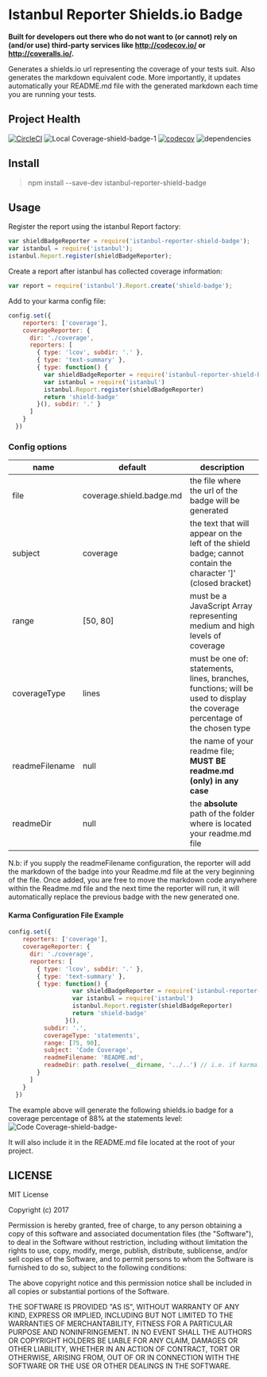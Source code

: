 # Istanbul Reporter Shields.io Badge

**Built for developers out there who do not want to (or cannot) rely on (and/or use) third-party services like http://codecov.io/ or http://coveralls.io/.**

Generates a shields.io url representing the coverage of your tests suit.
Also generates the markdown equivalent code.
More importantly, it updates automatically your README.md file with the generated markdown each time you are running your tests.

## Project Health

[![CircleCI](https://circleci.com/gh/Elgolfin/istanbul-reporter-shield-badge.svg?style=shield)](https://circleci.com/gh/Elgolfin/istanbul-reporter-shield-badge) ![Local Coverage-shield-badge-1](https://img.shields.io/badge/Local%20Coverage-100%25-brightgreen.svg) [![codecov](https://codecov.io/gh/Elgolfin/istanbul-reporter-shield-badge/branch/master/graph/badge.svg)](https://codecov.io/gh/Elgolfin/istanbul-reporter-shield-badge) ![dependencies](https://david-dm.org/Elgolfin/istanbul-reporter-shield-badge.svg)

## Install

> npm install --save-dev istanbul-reporter-shield-badge

## Usage

Register the report using the istanbul Report factory:

```javascript
var shieldBadgeReporter = require('istanbul-reporter-shield-badge');
var istanbul = require('istanbul');
istanbul.Report.register(shieldBadgeReporter);
```

Create a report after istanbul has collected coverage information:

```javascript
var report = require('istanbul').Report.create('shield-badge');
```

Add to your karma config file:

```javascript
config.set({
    reporters: ['coverage'],
    coverageReporter: {
      dir: './coverage',
      reporters: [
        { type: 'lcov', subdir: '.' },
        { type: 'text-summary' },
        { type: function() {
          var shieldBadgeReporter = require('istanbul-reporter-shield-badge')
          var istanbul = require('istanbul')
          istanbul.Report.register(shieldBadgeReporter)
          return 'shield-badge'
        }(), subdir: '.' }
      ]
    }
  })
```

### Config options
|name          |default                  |description                                                                                                                       |
|--------------|-------------------------|----------------------------------------------------------------------------------------------------------------------------------|
|file          |coverage.shield.badge.md |the file where the url of the badge will be generated                                                                             |
|subject       |coverage                 |the text that will appear on the left of the shield badge; cannot contain the character ']' (closed bracket)                      |
|range         |[50, 80]                 |must be a JavaScript Array representing medium and high levels of coverage                                                        |
|coverageType  |lines                    |must be one of: statements, lines, branches, functions; will be used to display the coverage percentage of the chosen type        |
|readmeFilename|null                     |the name of your readme file; **MUST BE readme.md (only) in any case**                                                            |
|readmeDir     |null                     |the **absolute** path of the folder where is located your readme.md file                                                          |


N.b: if you supply the readmeFilename configuration, the reporter will add the markdown of the badge into your Readme.md file at the very beginning of the file.
Once added, you are free to move the markdown code anywhere within the Readme.md file and the next time the reporter will run, 
it will automatically replace the previous badge with the new generated one.


#### Karma Configuration File Example

```javascript
config.set({
    reporters: ['coverage'],
    coverageReporter: {
      dir: './coverage',
      reporters: [
        { type: 'lcov', subdir: '.' },
        { type: 'text-summary' },
        { type: function() {
                  var shieldBadgeReporter = require('istanbul-reporter-shield-badge')
                  var istanbul = require('istanbul')
                  istanbul.Report.register(shieldBadgeReporter)
                  return 'shield-badge'
                }(),
          subdir: '.',
          coverageType: 'statements',
          range: [75, 90],
          subject: 'Code Coverage', 
          readmeFilename: 'README.md',
          readmeDir: path.resolve(__dirname, '../..') // i.e. if karma.conf.js is located in test/unit from the root folder of your project
        }
      ]
    }
  })
```

The example above will generate the following shields.io badge for a coverage percentage of 88% at the statements level: 
![Code Coverage-shield-badge-](https://img.shields.io/badge/Code%20Coverage-88%25-yellow.svg)

It will also include it in the README.md file located at the root of your project.

## LICENSE

MIT License

Copyright (c) 2017 

Permission is hereby granted, free of charge, to any person obtaining a copy
of this software and associated documentation files (the "Software"), to deal
in the Software without restriction, including without limitation the rights
to use, copy, modify, merge, publish, distribute, sublicense, and/or sell
copies of the Software, and to permit persons to whom the Software is
furnished to do so, subject to the following conditions:

The above copyright notice and this permission notice shall be included in all
copies or substantial portions of the Software.

THE SOFTWARE IS PROVIDED "AS IS", WITHOUT WARRANTY OF ANY KIND, EXPRESS OR
IMPLIED, INCLUDING BUT NOT LIMITED TO THE WARRANTIES OF MERCHANTABILITY,
FITNESS FOR A PARTICULAR PURPOSE AND NONINFRINGEMENT. IN NO EVENT SHALL THE
AUTHORS OR COPYRIGHT HOLDERS BE LIABLE FOR ANY CLAIM, DAMAGES OR OTHER
LIABILITY, WHETHER IN AN ACTION OF CONTRACT, TORT OR OTHERWISE, ARISING FROM,
OUT OF OR IN CONNECTION WITH THE SOFTWARE OR THE USE OR OTHER DEALINGS IN THE
SOFTWARE.
